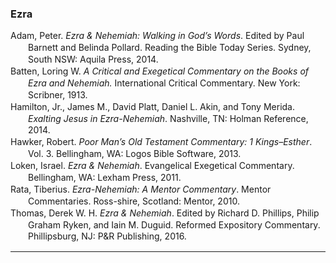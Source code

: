 ### Ezra

<div class="csl-bib-body" style="line-height: 1.35; margin-left: 2em; text-indent:-2em;">
  <div class="csl-entry">Adam, Peter. <i>Ezra &amp; Nehemiah: Walking in God’s Words</i>. Edited by Paul Barnett and Belinda Pollard. Reading the Bible Today Series. Sydney, South NSW: Aquila Press, 2014.</div>
  <span class="Z3988" title="url_ver=Z39.88-2004&amp;ctx_ver=Z39.88-2004&amp;rfr_id=info%3Asid%2Fzotero.org%3A2&amp;rft_val_fmt=info%3Aofi%2Ffmt%3Akev%3Amtx%3Abook&amp;rft.genre=book&amp;rft.btitle=Ezra%20%26%20Nehemiah%3A%20Walking%20in%20God%E2%80%99s%20Words&amp;rft.place=Sydney%2C%20South%20NSW&amp;rft.publisher=Aquila%20Press&amp;rft.series=Reading%20the%20Bible%20Today%20Series&amp;rft.aufirst=Peter&amp;rft.aulast=Adam&amp;rft.au=Peter%20Adam&amp;rft.au=Paul%20Barnett&amp;rft.au=Belinda%20Pollard&amp;rft.date=2014"></span>
  <div class="csl-entry">Batten, Loring W. <i>A Critical and Exegetical Commentary on the Books of Ezra and Nehemiah.</i> International Critical Commentary. New York: Scribner, 1913.</div>
  <span class="Z3988" title="url_ver=Z39.88-2004&amp;ctx_ver=Z39.88-2004&amp;rfr_id=info%3Asid%2Fzotero.org%3A2&amp;rft_val_fmt=info%3Aofi%2Ffmt%3Akev%3Amtx%3Abook&amp;rft.genre=book&amp;rft.btitle=A%20critical%20and%20exegetical%20commentary%20on%20the%20books%20of%20Ezra%20and%20Nehemiah.&amp;rft.place=New%20York&amp;rft.publisher=Scribner&amp;rft.series=International%20Critical%20Commentary&amp;rft.aufirst=Loring%20W.&amp;rft.aulast=Batten&amp;rft.au=Loring%20W.%20Batten&amp;rft.date=1913"></span>
  <div class="csl-entry">Hamilton, Jr., James M., David Platt, Daniel L. Akin, and Tony Merida. <i>Exalting Jesus in Ezra-Nehemiah</i>. Nashville, TN: Holman Reference, 2014.</div>
  <span class="Z3988" title="url_ver=Z39.88-2004&amp;ctx_ver=Z39.88-2004&amp;rfr_id=info%3Asid%2Fzotero.org%3A2&amp;rft_val_fmt=info%3Aofi%2Ffmt%3Akev%3Amtx%3Abook&amp;rft.genre=book&amp;rft.btitle=Exalting%20Jesus%20in%20Ezra-Nehemiah&amp;rft.place=Nashville%2C%20TN&amp;rft.publisher=Holman%20Reference&amp;rft.aufirst=Jr.%2C%20James%20M.&amp;rft.aulast=Hamilton&amp;rft.au=Jr.%2C%20James%20M.%20Hamilton&amp;rft.au=David%20Platt&amp;rft.au=Daniel%20L.%20Akin&amp;rft.au=Tony%20Merida&amp;rft.date=2014"></span>
  <div class="csl-entry">Hawker, Robert. <i>Poor Man’s Old Testament Commentary: 1 Kings–Esther</i>. Vol. 3. Bellingham, WA: Logos Bible Software, 2013.</div>
  <span class="Z3988" title="url_ver=Z39.88-2004&amp;ctx_ver=Z39.88-2004&amp;rfr_id=info%3Asid%2Fzotero.org%3A2&amp;rft_val_fmt=info%3Aofi%2Ffmt%3Akev%3Amtx%3Abook&amp;rft.genre=book&amp;rft.btitle=Poor%20Man%E2%80%99s%20Old%20Testament%20Commentary%3A%201%20Kings%E2%80%93Esther&amp;rft.place=Bellingham%2C%20WA&amp;rft.publisher=Logos%20Bible%20Software&amp;rft.aufirst=Robert&amp;rft.aulast=Hawker&amp;rft.au=Robert%20Hawker&amp;rft.date=2013"></span>
  <div class="csl-entry">Loken, Israel. <i>Ezra &amp; Nehemiah</i>. Evangelical Exegetical Commentary. Bellingham, WA: Lexham Press, 2011.</div>
  <span class="Z3988" title="url_ver=Z39.88-2004&amp;ctx_ver=Z39.88-2004&amp;rfr_id=info%3Asid%2Fzotero.org%3A2&amp;rft_val_fmt=info%3Aofi%2Ffmt%3Akev%3Amtx%3Abook&amp;rft.genre=book&amp;rft.btitle=Ezra%20%26%20Nehemiah&amp;rft.place=Bellingham%2C%20WA&amp;rft.publisher=Lexham%20Press&amp;rft.series=Evangelical%20Exegetical%20Commentary&amp;rft.aufirst=Israel&amp;rft.aulast=Loken&amp;rft.au=Israel%20Loken&amp;rft.date=2011"></span>
  <div class="csl-entry">Rata, Tiberius. <i>Ezra-Nehemiah: A Mentor Commentary</i>. Mentor Commentaries. Ross-shire, Scotland: Mentor, 2010.</div>
  <span class="Z3988" title="url_ver=Z39.88-2004&amp;ctx_ver=Z39.88-2004&amp;rfr_id=info%3Asid%2Fzotero.org%3A2&amp;rft_val_fmt=info%3Aofi%2Ffmt%3Akev%3Amtx%3Abook&amp;rft.genre=book&amp;rft.btitle=Ezra-Nehemiah%3A%20A%20Mentor%20Commentary&amp;rft.place=Ross-shire%2C%20Scotland&amp;rft.publisher=Mentor&amp;rft.series=Mentor%20Commentaries&amp;rft.aufirst=Tiberius&amp;rft.aulast=Rata&amp;rft.au=Tiberius%20Rata&amp;rft.date=2010"></span>
  <div class="csl-entry">Thomas, Derek W. H. <i>Ezra &amp; Nehemiah</i>. Edited by Richard D. Phillips, Philip Graham Ryken, and Iain M. Duguid. Reformed Expository Commentary. Phillipsburg, NJ: P&amp;R Publishing, 2016.</div>
  <span class="Z3988" title="url_ver=Z39.88-2004&amp;ctx_ver=Z39.88-2004&amp;rfr_id=info%3Asid%2Fzotero.org%3A2&amp;rft_val_fmt=info%3Aofi%2Ffmt%3Akev%3Amtx%3Abook&amp;rft.genre=book&amp;rft.btitle=Ezra%20%26%20Nehemiah&amp;rft.place=Phillipsburg%2C%20NJ&amp;rft.publisher=P%26R%20Publishing&amp;rft.series=Reformed%20Expository%20Commentary&amp;rft.aufirst=Derek%20W.%20H.&amp;rft.aulast=Thomas&amp;rft.au=Derek%20W.%20H.%20Thomas&amp;rft.au=Richard%20D.%20Phillips&amp;rft.au=Philip%20Graham%20Ryken&amp;rft.au=Iain%20M.%20Duguid&amp;rft.date=2016"></span>
</div>

<hr>
